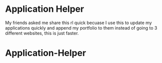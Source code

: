 # Application Helper

My friends asked me share this rl quick becuase I use this to update my applications quickly and append my portfolio to them instead of going to 3 different websites, this is just faster.
# Application-Helper
